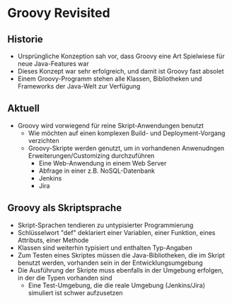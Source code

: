 # Groovy Revisited

## Historie

* Ursprüngliche Konzeption sah vor, dass Groovy eine Art Spielwiese für neue Java-Features war
* Dieses Konzept war sehr erfolgreich, und damit ist Groovy fast absolet
* Einem Groovy-Programm stehen alle Klassen, Bibliotheken und Frameworks der Java-Welt zur Verfügung

## Aktuell

* Groovy wird vorwiegend für reine Skript-Anwendungen benutzt
  * Wie möchten auf einen komplexen Build- und Deployment-Vorgang verzichten
  * Groovy-Skripte werden genutzt, um in vorhandenen Anwenudngen Erweiterungen/Customizing durchzuführen
    * Eine Web-Anwendung in einem Web Server
    * Abfrage in einer z.B. NoSQL-Datenbank
    * Jenkins
    * Jira
  
 ## Groovy als Skriptsprache
 
 * Skript-Sprachen tendieren zu untypisierter Programmierung
 *  Schlüsselwort "def" deklariert einer Variablen, einer Funktion, eines Attributs, einer Methode
   * Klassen sind weiterhin typisiert und enthalten Typ-Angaben
 * Zum Testen eines Skriptes müssen die Java-Bibliotheken, die im Skript benutzt werden, vorhanden sein in der Entwicklungsumgebung
 * Die Ausführung der Skripte muss ebenfalls in der Umgebung erfolgen, in der die Typen vorhanden sind
   * Eine Test-Umgebung, die die reale Umgebung (Jenkins/Jira) simuliert ist schwer aufzusetzen
